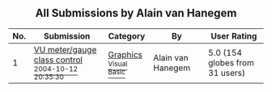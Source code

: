 ﻿<div align="center">

## All Submissions by Alain van Hanegem

</div>

No.  | Submission | Category | By   | User Rating
---- | ---------- | -------- | ---- | -----------
1 | [VU meter/gauge class control<br /><sup>2004-10-12 20:35:30</sup>](https://github.com/Planet-Source-Code/alain-van-hanegem-vu-meter-gauge-class-control__1-56702) | [Graphics<br /><sup>Visual Basic</sup>](../ByCategory/graphics__1-46.md) | Alain van Hanegem | 5.0 (154 globes from 31 users)
